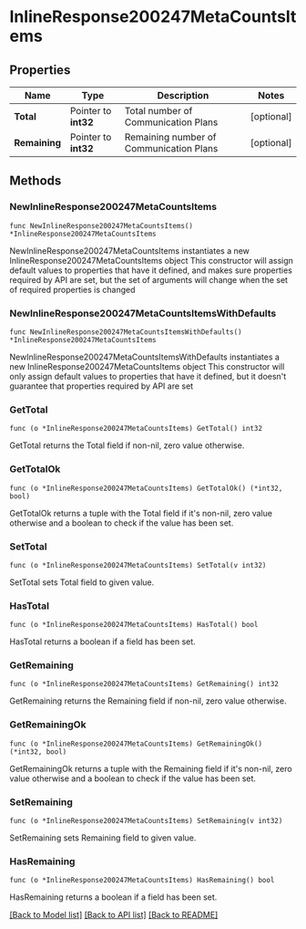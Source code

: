 # InlineResponse200247MetaCountsItems

## Properties

Name | Type | Description | Notes
------------ | ------------- | ------------- | -------------
**Total** | Pointer to **int32** | Total number of Communication Plans | [optional] 
**Remaining** | Pointer to **int32** | Remaining number of Communication Plans | [optional] 

## Methods

### NewInlineResponse200247MetaCountsItems

`func NewInlineResponse200247MetaCountsItems() *InlineResponse200247MetaCountsItems`

NewInlineResponse200247MetaCountsItems instantiates a new InlineResponse200247MetaCountsItems object
This constructor will assign default values to properties that have it defined,
and makes sure properties required by API are set, but the set of arguments
will change when the set of required properties is changed

### NewInlineResponse200247MetaCountsItemsWithDefaults

`func NewInlineResponse200247MetaCountsItemsWithDefaults() *InlineResponse200247MetaCountsItems`

NewInlineResponse200247MetaCountsItemsWithDefaults instantiates a new InlineResponse200247MetaCountsItems object
This constructor will only assign default values to properties that have it defined,
but it doesn't guarantee that properties required by API are set

### GetTotal

`func (o *InlineResponse200247MetaCountsItems) GetTotal() int32`

GetTotal returns the Total field if non-nil, zero value otherwise.

### GetTotalOk

`func (o *InlineResponse200247MetaCountsItems) GetTotalOk() (*int32, bool)`

GetTotalOk returns a tuple with the Total field if it's non-nil, zero value otherwise
and a boolean to check if the value has been set.

### SetTotal

`func (o *InlineResponse200247MetaCountsItems) SetTotal(v int32)`

SetTotal sets Total field to given value.

### HasTotal

`func (o *InlineResponse200247MetaCountsItems) HasTotal() bool`

HasTotal returns a boolean if a field has been set.

### GetRemaining

`func (o *InlineResponse200247MetaCountsItems) GetRemaining() int32`

GetRemaining returns the Remaining field if non-nil, zero value otherwise.

### GetRemainingOk

`func (o *InlineResponse200247MetaCountsItems) GetRemainingOk() (*int32, bool)`

GetRemainingOk returns a tuple with the Remaining field if it's non-nil, zero value otherwise
and a boolean to check if the value has been set.

### SetRemaining

`func (o *InlineResponse200247MetaCountsItems) SetRemaining(v int32)`

SetRemaining sets Remaining field to given value.

### HasRemaining

`func (o *InlineResponse200247MetaCountsItems) HasRemaining() bool`

HasRemaining returns a boolean if a field has been set.


[[Back to Model list]](../README.md#documentation-for-models) [[Back to API list]](../README.md#documentation-for-api-endpoints) [[Back to README]](../README.md)


